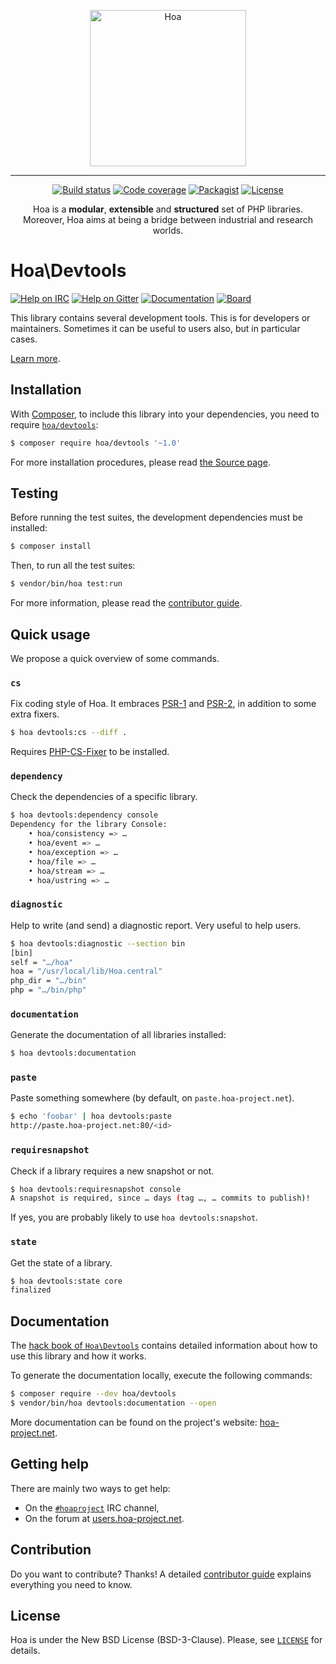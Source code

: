 <p align="center">
  <img src="https://static.hoa-project.net/Image/Hoa.svg" alt="Hoa" width="250px" />
</p>

---

<p align="center">
  <a href="https://travis-ci.org/hoaproject/devtools"><img src="https://img.shields.io/travis/hoaproject/devtools/master.svg" alt="Build status" /></a>
  <a href="https://coveralls.io/github/hoaproject/devtools?branch=master"><img src="https://img.shields.io/coveralls/hoaproject/devtools/master.svg" alt="Code coverage" /></a>
  <a href="https://packagist.org/packages/hoa/devtools"><img src="https://img.shields.io/packagist/dt/hoa/devtools.svg" alt="Packagist" /></a>
  <a href="https://hoa-project.net/LICENSE"><img src="https://img.shields.io/packagist/l/hoa/devtools.svg" alt="License" /></a>
</p>
<p align="center">
  Hoa is a <strong>modular</strong>, <strong>extensible</strong> and
  <strong>structured</strong> set of PHP libraries.<br />
  Moreover, Hoa aims at being a bridge between industrial and research worlds.
</p>

# Hoa\Devtools

[![Help on IRC](https://img.shields.io/badge/help-%23hoaproject-ff0066.svg)](https://webchat.freenode.net/?channels=#hoaproject)
[![Help on Gitter](https://img.shields.io/badge/help-gitter-ff0066.svg)](https://gitter.im/hoaproject/central)
[![Documentation](https://img.shields.io/badge/documentation-hack_book-ff0066.svg)](https://central.hoa-project.net/Documentation/Library/Devtools)
[![Board](https://img.shields.io/badge/organisation-board-ff0066.svg)](https://waffle.io/hoaproject/devtools)

This library contains several development tools. This is for developers or
maintainers. Sometimes it can be useful to users also, but in particular cases.

[Learn more](https://central.hoa-project.net/Documentation/Library/Devtools).

## Installation

With [Composer](https://getcomposer.org/), to include this library into
your dependencies, you need to
require [`hoa/devtools`](https://packagist.org/packages/hoa/devtools):

```sh
$ composer require hoa/devtools '~1.0'
```

For more installation procedures, please read [the Source
page](https://hoa-project.net/Source.html).

## Testing

Before running the test suites, the development dependencies must be installed:

```sh
$ composer install
```

Then, to run all the test suites:

```sh
$ vendor/bin/hoa test:run
```

For more information, please read the [contributor
guide](https://hoa-project.net/Literature/Contributor/Guide.html).

## Quick usage

We propose a quick overview of some commands.

### `cs`

Fix coding style of Hoa. It embraces [PSR-1](http://www.php-fig.org/psr/psr-1/)
and [PSR-2](http://www.php-fig.org/psr/psr-2/), in addition to some extra
fixers.

```sh
$ hoa devtools:cs --diff .
```

Requires [PHP-CS-Fixer](https://github.com/FriendsOfPHP/PHP-CS-Fixer) to be
installed.

### `dependency`

Check the dependencies of a specific library.

```sh
$ hoa devtools:dependency console
Dependency for the library Console:
    • hoa/consistency => …
    • hoa/event => …
    • hoa/exception => …
    • hoa/file => …
    • hoa/stream => …
    • hoa/ustring => …
```

### `diagnostic`

Help to write (and send) a diagnostic report. Very useful to help users.

```sh
$ hoa devtools:diagnostic --section bin
[bin]
self = "…/hoa"
hoa = "/usr/local/lib/Hoa.central"
php_dir = "…/bin"
php = "…/bin/php"
```

### `documentation`

Generate the documentation of all libraries installed:

```sh
$ hoa devtools:documentation
```

### `paste`

Paste something somewhere (by default, on `paste.hoa-project.net`).

```sh
$ echo 'foobar' | hoa devtools:paste
http://paste.hoa-project.net:80/<id>
```

### `requiresnapshot`

Check if a library requires a new snapshot or not.

```sh
$ hoa devtools:requiresnapshot console
A snapshot is required, since … days (tag …, … commits to publish)!
```

If yes, you are probably likely to use `hoa devtools:snapshot`.

### `state`

Get the state of a library.

```sh
$ hoa devtools:state core
finalized
```

## Documentation

The
[hack book of `Hoa\Devtools`](https://central.hoa-project.net/Documentation/Library/Devtools)
contains detailed information about how to use this library and how it works.

To generate the documentation locally, execute the following commands:

```sh
$ composer require --dev hoa/devtools
$ vendor/bin/hoa devtools:documentation --open
```

More documentation can be found on the project's website:
[hoa-project.net](https://hoa-project.net/).

## Getting help

There are mainly two ways to get help:

  * On the [`#hoaproject`](https://webchat.freenode.net/?channels=#hoaproject)
    IRC channel,
  * On the forum at [users.hoa-project.net](https://users.hoa-project.net).

## Contribution

Do you want to contribute? Thanks! A detailed [contributor
guide](https://hoa-project.net/Literature/Contributor/Guide.html) explains
everything you need to know.

## License

Hoa is under the New BSD License (BSD-3-Clause). Please, see
[`LICENSE`](https://hoa-project.net/LICENSE) for details.
